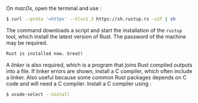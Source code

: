 <br>

On *macOs*, open the terminal and use :

```bash
$ curl --proto '=https' --tlsv1.3 https://sh.rustup.rs -sSf | sh
```

The command downloads a script and start the installation of the `rustup` tool, which
install the latest version of Rust. The password of the machine may be required.

```bash
Rust is installed now. Great!
```
A *linker* is also required, which is a program that joins Rust compiled outputs
into a file. If linker errors are shown, install a C compiler, which often include
a linker. Also useful because some common Rust packages depends on C code and will
need a C compiler. Install a C compiler using :

```bash
$ xcode-select --install
```
